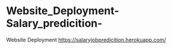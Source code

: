 # Website_Deployment-Salary_predicition-
Website Deployment
https://salaryjobpredicition.herokuapp.com/
